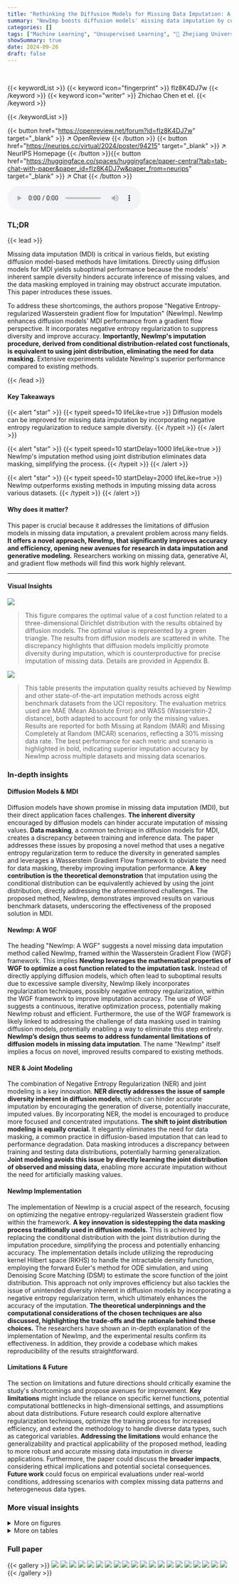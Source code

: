 ```yaml
---
title: "Rethinking the Diffusion Models for Missing Data Imputation: A Gradient Flow Perspective"
summary: "NewImp boosts diffusion models' missing data imputation by curbing sample diversity and eliminating data masking, achieving superior accuracy."
categories: []
tags: ["Machine Learning", "Unsupervised Learning", "🏢 Zhejiang University",]
showSummary: true
date: 2024-09-26
draft: false
---
```


<br>

{{< keywordList >}}
{{< keyword icon="fingerprint" >}} fIz8K4DJ7w {{< /keyword >}}
{{< keyword icon="writer" >}} Zhichao Chen et el. {{< /keyword >}}
 
{{< /keywordList >}}

{{< button href="https://openreview.net/forum?id=fIz8K4DJ7w" target="_blank" >}}
↗ OpenReview
{{< /button >}}
{{< button href="https://neurips.cc/virtual/2024/poster/94215" target="_blank" >}}
↗ NeurIPS Homepage
{{< /button >}}{{< button href="https://huggingface.co/spaces/huggingface/paper-central?tab=tab-chat-with-paper&paper_id=fIz8K4DJ7w&paper_from=neurips" target="_blank" >}}
↗ Chat
{{< /button >}}



<audio controls>
    <source src="https://ai-paper-reviewer.com/fIz8K4DJ7w/podcast.wav" type="audio/wav">
    Your browser does not support the audio element.
</audio>


### TL;DR


{{< lead >}}

Missing data imputation (MDI) is critical in various fields, but existing diffusion model-based methods have limitations. Directly using diffusion models for MDI yields suboptimal performance because the models' inherent sample diversity hinders accurate inference of missing values, and the data masking employed in training may obstruct accurate imputation. This paper introduces these issues. 

To address these shortcomings, the authors propose "Negative Entropy-regularized Wasserstein gradient flow for Imputation" (NewImp). NewImp enhances diffusion models' MDI performance from a gradient flow perspective. It incorporates negative entropy regularization to suppress diversity and improve accuracy.  **Importantly, NewImp's imputation procedure, derived from conditional distribution-related cost functionals, is equivalent to using joint distribution, eliminating the need for data masking.**  Extensive experiments validate NewImp's superior performance compared to existing methods.

{{< /lead >}}


#### Key Takeaways

{{< alert "star" >}}
{{< typeit speed=10 lifeLike=true >}} Diffusion models can be improved for missing data imputation by incorporating negative entropy regularization to reduce sample diversity. {{< /typeit >}}
{{< /alert >}}

{{< alert "star" >}}
{{< typeit speed=10 startDelay=1000 lifeLike=true >}} NewImp's imputation method using joint distribution eliminates data masking, simplifying the process. {{< /typeit >}}
{{< /alert >}}

{{< alert "star" >}}
{{< typeit speed=10 startDelay=2000 lifeLike=true >}} NewImp outperforms existing methods in imputing missing data across various datasets. {{< /typeit >}}
{{< /alert >}}

#### Why does it matter?
This paper is crucial because it addresses the limitations of diffusion models in missing data imputation, a prevalent problem across many fields.  **It offers a novel approach, NewImp, that significantly improves accuracy and efficiency, opening new avenues for research in data imputation and generative modeling.** Researchers working on missing data, generative AI, and gradient flow methods will find this work highly relevant.

------
#### Visual Insights



![](https://ai-paper-reviewer.com/fIz8K4DJ7w/figures_2_1.jpg)

> This figure compares the optimal value of a cost function related to a three-dimensional Dirichlet distribution with the results obtained by diffusion models. The optimal value is represented by a green triangle. The results from diffusion models are scattered in white. The discrepancy highlights that diffusion models implicitly promote diversity during imputation, which is counterproductive for precise imputation of missing data. Details are provided in Appendix B.





![](https://ai-paper-reviewer.com/fIz8K4DJ7w/tables_7_1.jpg)

> This table presents the imputation quality results achieved by NewImp and other state-of-the-art imputation methods across eight benchmark datasets from the UCI repository.  The evaluation metrics used are MAE (Mean Absolute Error) and WASS (Wasserstein-2 distance), both adapted to account for only the missing values. Results are reported for both Missing at Random (MAR) and Missing Completely at Random (MCAR) scenarios, reflecting a 30% missing data rate. The best performance for each metric and scenario is highlighted in bold, indicating superior imputation accuracy by NewImp across multiple datasets and missing data scenarios.





### In-depth insights


#### Diffusion Models & MDI
Diffusion models have shown promise in missing data imputation (MDI), but their direct application faces challenges.  **The inherent diversity** encouraged by diffusion models can hinder accurate imputation of missing values.  **Data masking**, a common technique in diffusion models for MDI, creates a discrepancy between training and inference data.  The paper addresses these issues by proposing a novel method that uses a negative entropy regularization term to reduce the diversity in generated samples and leverages a Wasserstein Gradient Flow framework to obviate the need for data masking, thereby improving imputation performance.  **A key contribution is the theoretical demonstration** that imputation using the conditional distribution can be equivalently achieved by using the joint distribution, directly addressing the aforementioned challenges. The proposed method, NewImp, demonstrates improved results on various benchmark datasets, underscoring the effectiveness of the proposed solution in MDI.

#### NewImp: A WGF
The heading "NewImp: A WGF" suggests a novel missing data imputation method called NewImp, framed within the Wasserstein Gradient Flow (WGF) framework.  This implies **NewImp leverages the mathematical properties of WGF to optimize a cost function related to the imputation task**.  Instead of directly applying diffusion models, which often lead to suboptimal results due to excessive sample diversity, NewImp likely incorporates regularization techniques, possibly negative entropy regularization, within the WGF framework to improve imputation accuracy. The use of WGF suggests a continuous, iterative optimization process, potentially making NewImp robust and efficient.  Furthermore, the use of the WGF framework is likely linked to addressing the challenge of data masking used in training diffusion models, potentially enabling a way to eliminate this step entirely. **NewImp’s design thus seems to address fundamental limitations of diffusion models in missing data imputation**. The name "NewImp" itself implies a focus on novel, improved results compared to existing methods.

#### NER & Joint Modeling
The combination of Negative Entropy Regularization (NER) and joint modeling is a key innovation.  **NER directly addresses the issue of sample diversity inherent in diffusion models**, which can hinder accurate imputation by encouraging the generation of diverse, potentially inaccurate, imputed values. By incorporating NER, the model is encouraged to produce more focused and concentrated imputations.  **The shift to joint distribution modeling is equally crucial.**  It elegantly eliminates the need for data masking, a common practice in diffusion-based imputation that can lead to performance degradation.  Data masking introduces a discrepancy between training and testing data distributions, potentially harming generalization. **Joint modeling avoids this issue by directly learning the joint distribution of observed and missing data,** enabling more accurate imputation without the need for artificially masking values.

#### NewImp Implementation
The implementation of NewImp is a crucial aspect of the research, focusing on optimizing the negative entropy-regularized Wasserstein gradient flow within the framework. **A key innovation is sidestepping the data masking process traditionally used in diffusion models.** This is achieved by replacing the conditional distribution with the joint distribution during the imputation procedure, simplifying the process and potentially enhancing accuracy. The implementation details include utilizing the reproducing kernel Hilbert space (RKHS) to handle the intractable density function, employing the forward Euler's method for ODE simulation, and using Denoising Score Matching (DSM) to estimate the score function of the joint distribution. This approach not only improves efficiency but also tackles the issue of unintended diversity inherent in diffusion models by incorporating a negative entropy regularization term, which ultimately enhances the accuracy of the imputation. **The theoretical underpinnings and the computational considerations of the chosen techniques are also discussed, highlighting the trade-offs and the rationale behind these choices.**  The researchers have shown an in-depth explanation of the implementation of NewImp, and the experimental results confirm its effectiveness.  In addition, they provide a codebase which makes reproducibility of the results straightforward.

#### Limitations & Future
The section on limitations and future directions should critically examine the study's shortcomings and propose avenues for improvement.  **Key limitations** might include the reliance on specific kernel functions, potential computational bottlenecks in high-dimensional settings, and assumptions about data distributions.  Future research could explore alternative regularization techniques, optimize the training process for increased efficiency, and extend the methodology to handle diverse data types, such as categorical variables.  **Addressing the limitations** would enhance the generalizability and practical applicability of the proposed method, leading to more robust and accurate missing data imputation in diverse applications.  Furthermore, the paper could discuss the **broader impacts**, considering ethical implications and potential societal consequences.  **Future work** could focus on empirical evaluations under real-world conditions, addressing scenarios with complex missing data patterns and heterogeneous data types. 


### More visual insights

<details>
<summary>More on figures
</summary>


![](https://ai-paper-reviewer.com/fIz8K4DJ7w/figures_8_1.jpg)

> This figure shows the sensitivity analysis of the NewImp model's performance with respect to four key hyperparameters: bandwidth (h) for the RBF kernel, number of hidden units (HUscore) in the score network, negative entropy regularization weight (λ), and discretization step size (η) for the ODE simulation.  The results, shown for three scenarios (MAR, MCAR, and MNAR with 30% missing data) on the CC dataset, indicate how each hyperparameter affects both Mean Absolute Error (MAE) and Wasserstein-2 distance (WASS) metrics.  The scatters represent the mean values, and shaded areas represent one standard deviation from the mean.


![](https://ai-paper-reviewer.com/fIz8K4DJ7w/figures_30_1.jpg)

> This figure compares the results of a hypothetical optimization problem solved analytically with the results obtained using diffusion models.  The goal was to maximize a cost function related to a 3D Dirichlet distribution. The figure shows that the diffusion models' results are close to but not exactly at the optimal value. This suggests that the diffusion models might have implicit terms that encourage diversity in the results, hindering precise imputation for the Missing Data Imputation task.


![](https://ai-paper-reviewer.com/fIz8K4DJ7w/figures_33_1.jpg)

> This figure shows the sensitivity analysis of the NewImp model with respect to four hyperparameters: bandwidth (h), hidden units (HUscore), NER weight (λ), and discretization step (η). For each hyperparameter, the mean MAE and WASS values, along with their standard deviations, are plotted for MAR, MCAR, and MNAR scenarios on CC dataset. The results demonstrate the impact of each hyperparameter on the model's performance.


![](https://ai-paper-reviewer.com/fIz8K4DJ7w/figures_33_2.jpg)

> This figure shows the sensitivity analysis of the NewImp model's performance with respect to four key hyperparameters: bandwidth (h), hidden units (HUscore), NER weight (λ), and discretization step (η).  Each subplot shows how changes in a single hyperparameter affect both MAE and WASS metrics.  The shaded area represents the standard deviation from the mean, providing an understanding of the variability in performance.


![](https://ai-paper-reviewer.com/fIz8K4DJ7w/figures_33_3.jpg)

> This figure shows the sensitivity analysis of the NewImp model's performance with respect to four hyperparameters: bandwidth (h) for the RBF kernel, number of hidden units (HUscore) in the score network, negative entropy regularization strength (λ), and discretization step size (η). Each subplot displays the MAE and WASS metrics for MAR, MCAR, and MNAR missing data scenarios on the CC dataset. The plots show that the model is relatively robust to changes in HUscore and η, while the performance is sensitive to the choice of bandwidth (h) and NER weight (λ).


![](https://ai-paper-reviewer.com/fIz8K4DJ7w/figures_35_1.jpg)

> This figure shows the average computation time of the proposed NewImp approach. The computation time is divided into two parts: ‘Estimate’ which represents the time for DSM training (step 5), and ‘Impute’ which represents the time for imputation (step 7). The x-axis represents the logarithm of the number of samples (N) and the y-axis represents the computation time. The figure shows that the computation time increases as the number of samples increases. The figure also shows that the standard deviation of the computation time increases as the number of samples increases.


![](https://ai-paper-reviewer.com/fIz8K4DJ7w/figures_35_2.jpg)

> This figure shows the average computation time of the DSM training algorithm (Estimate) and the imputation algorithm (Impute) for different dataset sizes (N) and numbers of features (D), across different missing data mechanisms (MAR, MCAR, MNAR).  The shaded regions represent the standard deviation. It demonstrates the impact of data size and dimensionality on the algorithm's runtime.


![](https://ai-paper-reviewer.com/fIz8K4DJ7w/figures_36_1.jpg)

> This figure shows the sensitivity analysis of the NewImp model's performance with respect to four key hyperparameters: bandwidth (h), number of hidden units (HUscore), regularization strength (λ), and discretization step size (η). Each subplot displays the impact of varying one hyperparameter while keeping the others constant, showing mean MAE and WASS values across different parameter settings. The results indicate optimal ranges for these hyperparameters, highlighting the trade-off between accuracy and computational efficiency.


![](https://ai-paper-reviewer.com/fIz8K4DJ7w/figures_37_1.jpg)

> This figure shows the sensitivity analysis of the NewImp model's performance to four key hyperparameters: bandwidth (h) for the RBF kernel, the number of hidden units (HUscore) in the score network, the negative entropy regularization weight (λ), and the discretization step size (η) for the ODE simulation.  Each subplot represents a different hyperparameter, with the x-axis showing the hyperparameter value and the y-axis displaying the MAE and WASS metrics. The mean performance and standard deviation are shown as scatters and shaded areas, respectively. The results demonstrate how different hyperparameter settings influence model performance and provide guidance for optimal parameter selection.


![](https://ai-paper-reviewer.com/fIz8K4DJ7w/figures_39_1.jpg)

> This figure analyzes the sensitivity of the NewImp model's performance to variations in four key hyperparameters: bandwidth (h) of the RBF kernel, number of hidden units (HUscore) in the score network, negative entropy regularization weight (λ), and discretization step size (η) used in the ordinary differential equation simulation. For each hyperparameter, a range of values were tested, and the mean and standard deviation of the MAE and WASS metrics were calculated and plotted. This figure shows how these hyperparameters influence model accuracy.  The results demonstrate the importance of selecting appropriate hyperparameter values to balance model complexity and generalization.


![](https://ai-paper-reviewer.com/fIz8K4DJ7w/figures_40_1.jpg)

> This figure analyzes the impact of four key hyperparameters in the NewImp approach on the model's performance in handling missing data.  The hyperparameters tested are the bandwidth of the RBF kernel, the number of hidden units in the score network, the weight of the negative entropy regularization term, and the discretization step size for simulating the ordinary differential equation. For each hyperparameter, the figure shows how changes in its value affect imputation accuracy, as measured by the mean absolute error (MAE) and the squared Wasserstein-2 distance (WASS).  The results demonstrate the impact of the chosen parameters and provide guidance for optimal hyperparameter tuning.


</details>




<details>
<summary>More on tables
</summary>


![](https://ai-paper-reviewer.com/fIz8K4DJ7w/tables_27_1.jpg)
> This table presents the imputation accuracy results of several different missing data imputation methods.  The performance is measured using two metrics: Mean Absolute Error (MAE) and Wasserstein-2 distance (WASS).  The results are shown for various datasets under two different missing data mechanisms (MAR and MCAR), with a missing rate of 30%.  The table allows for a comparison of the performance of various methods on different datasets and missingness scenarios.

![](https://ai-paper-reviewer.com/fIz8K4DJ7w/tables_28_1.jpg)
> This table shows the MAE and WASS scores for various missing data imputation methods across eight datasets.  The results are broken down by missing data mechanism (MAR and MCAR) and the best performing method is highlighted.  This table demonstrates the performance of NewImp in comparison to other methods.

![](https://ai-paper-reviewer.com/fIz8K4DJ7w/tables_30_1.jpg)
> This table presents the performance of the NewImp model on four different synthetic datasets with varying distributions (Standard Gaussian, Student's t, Gaussian Mixture, and Skewed Gaussian) and missing mechanisms (MAR, MCAR, and MNAR).  The results show the MAE and WASS metrics for each combination of dataset and missing mechanism, providing insight into NewImp's robustness across different data characteristics and missingness patterns. The mean and standard deviation are included for each metric.

![](https://ai-paper-reviewer.com/fIz8K4DJ7w/tables_31_1.jpg)
> This table presents the imputation quality of NewImp and other imputation approaches under the MAR and MCAR scenarios. The MAE and WASS metrics are used to evaluate the performance of each method on eight real-world datasets.  The results show the mean and standard deviation of the metrics over multiple runs.  The table allows for a comparison of NewImp's performance against other state-of-the-art methods.

![](https://ai-paper-reviewer.com/fIz8K4DJ7w/tables_32_1.jpg)
> This table presents the imputation quality results using MAE and WASS metrics on eight real-world datasets with a 30% missing rate.  It compares the performance of the proposed NewImp method against several baseline models (CSDI_T, MissDiff, GAIN, MIRACLE, MIWAE, Sink, TDM, ReMasker) under two missing mechanisms: Missing At Random (MAR) and Missing Completely At Random (MCAR). The best performing model for each metric and dataset is bolded, and the second-best is underlined. An asterisk (*) indicates statistically significant outperformance (p<0.05) by NewImp, as determined via a paired samples t-test.

![](https://ai-paper-reviewer.com/fIz8K4DJ7w/tables_32_2.jpg)
> This table presents the imputation quality (measured by MAE and WASS metrics) of various imputation methods under the MNAR scenario, with a missing rate of 30%.  It compares the performance of NewImp against several baseline methods across eight real-world datasets. The results highlight the effectiveness of NewImp, particularly in scenarios with complex missing data mechanisms.

![](https://ai-paper-reviewer.com/fIz8K4DJ7w/tables_32_3.jpg)
> This table presents the imputation quality in terms of MAE and WASS for eight datasets, under the Missing at Random (MAR) and Missing Completely at Random (MCAR) mechanisms, with a 30% missing data rate. The results are compared across several state-of-the-art imputation methods (CSDI_T, MissDiff, GAIN, MIRACLE, MIWAE, Sink, TDM, ReMasker) and the proposed NewImp method.  The best-performing method for each metric and scenario is highlighted in bold.

![](https://ai-paper-reviewer.com/fIz8K4DJ7w/tables_34_1.jpg)
> This table presents the imputation quality of the proposed NewImp method and other state-of-the-art imputation methods across eight real-world datasets.  The results are broken down by the type of missing data mechanism (MAR and MCAR) and the evaluation metrics used (MAE and WASS).  The best performance for each dataset and metric is highlighted in bold.  The table allows for a comprehensive comparison of NewImp against existing methods in terms of accuracy and robustness across different data characteristics.

![](https://ai-paper-reviewer.com/fIz8K4DJ7w/tables_34_2.jpg)
> This table presents the imputation quality (MAE and WASS) of various models on eight real-world datasets, with a 30% missing rate.  It compares the performance of NewImp against several baselines, categorized by MAR (Missing at Random) and MCAR (Missing Completely at Random) missing mechanisms.  The best results for each metric are bolded, highlighting NewImp's performance relative to other methods.

![](https://ai-paper-reviewer.com/fIz8K4DJ7w/tables_41_1.jpg)
> This table presents the imputation quality results of the proposed NewImp model and other state-of-the-art imputation methods across eight real-world datasets under the Missing At Random (MAR) and Missing Completely At Random (MCAR) scenarios.  The MAE (Mean Absolute Error) and WASS (Wasserstein-2 distance) metrics are used to evaluate imputation performance, with lower values indicating better performance.  The table allows for a comparison of NewImp's effectiveness against various baselines under different missing data mechanisms and datasets.

![](https://ai-paper-reviewer.com/fIz8K4DJ7w/tables_42_1.jpg)
> This table presents the MAE and WASS (Mean Absolute Error and Wasserstein-2 distance) results for various missing data imputation methods across eight real-world datasets.  The results are broken down by missing data mechanism (MAR, MCAR), indicating the performance of each model under different missing data scenarios.  The '*' symbol highlights statistically significant improvements by NewImp compared to the baseline models.

![](https://ai-paper-reviewer.com/fIz8K4DJ7w/tables_43_1.jpg)
> This table presents the imputation quality results of NewImp and other imputation approaches under the MAR and MCAR scenarios with a 30% missing rate.  The MAE (Mean Absolute Error) and WASS (Wasserstein-2 distance) metrics are used to evaluate the performance of each method across multiple datasets. The best results are highlighted in bold.  The table provides a comparison of the performance of NewImp against several other benchmark methods.

![](https://ai-paper-reviewer.com/fIz8K4DJ7w/tables_43_2.jpg)
> This table presents the imputation quality of NewImp and other imputation approaches under the MAR and MCAR scenarios.  The results are shown for eight different datasets, indicating MAE and WASS scores for each method. The best results are bolded and the second-best results are underlined. An asterisk (*) indicates that NewImp significantly outperforms the other methods for a given dataset according to a paired sample t-test.

![](https://ai-paper-reviewer.com/fIz8K4DJ7w/tables_44_1.jpg)
> This table presents the imputation quality results obtained using various imputation methods across eight datasets with 30% missing values under two scenarios: Missing at Random (MAR) and Missing Completely at Random (MCAR).  The metrics used are Mean Absolute Error (MAE) and Wasserstein-2 distance (WASS), both modified to consider only missing values.  The table shows the MAE and WASS values for each method and dataset, allowing for comparison of the different imputation methods' performance under different missing data mechanisms.

![](https://ai-paper-reviewer.com/fIz8K4DJ7w/tables_44_2.jpg)
> This table presents the imputation quality results of NewImp and other imputation approaches under the Missing At Random (MAR) and Missing Completely At Random (MCAR) scenarios with a 30% missing rate.  The results are shown for MAE and WASS metrics across eight different datasets. The best results for each dataset and metric are bolded.

![](https://ai-paper-reviewer.com/fIz8K4DJ7w/tables_45_1.jpg)
> This table presents the imputation quality results of NewImp and other imputation approaches under the Missing At Random (MAR) and Missing Completely At Random (MCAR) scenarios. The missing rate is set to 30%.  The table shows the MAE and WASS values for various datasets and models. The best results for each metric and scenario are highlighted in bold.

![](https://ai-paper-reviewer.com/fIz8K4DJ7w/tables_45_2.jpg)
> This table presents the imputation accuracy (MAE and WASS) results for eight different datasets under three missing data mechanisms (MAR, MCAR, MNAR).  The table compares the performance of the proposed NewImp method against several baseline methods.  The results are shown for various datasets, allowing for a comparison of model performance across different data characteristics and missing data scenarios.

![](https://ai-paper-reviewer.com/fIz8K4DJ7w/tables_46_1.jpg)
> This table presents the imputation quality results achieved by NewImp and other compared imputation methods on eight real-world datasets.  The results are shown for both Missing at Random (MAR) and Missing Completely at Random (MCAR) scenarios, with MAE (Mean Absolute Error) and WASS (Wasserstein-2 distance) metrics used for evaluation.  The best performance for each dataset and scenario is highlighted in bold.

![](https://ai-paper-reviewer.com/fIz8K4DJ7w/tables_46_2.jpg)
> This table presents the imputation accuracy results for various missing data imputation methods on eight benchmark datasets using two evaluation metrics: Mean Absolute Error (MAE) and Wasserstein-2 distance (WASS). The results are shown for three different scenarios: Missing Completely at Random (MCAR), Missing at Random (MAR), and Missing Not at Random (MNAR). The table allows for a comparison of the performance of NewImp against other state-of-the-art methods across different missing data mechanisms and datasets.

</details>




### Full paper

{{< gallery >}}
<img src="https://ai-paper-reviewer.com/fIz8K4DJ7w/1.png" class="grid-w50 md:grid-w33 xl:grid-w25" />
<img src="https://ai-paper-reviewer.com/fIz8K4DJ7w/2.png" class="grid-w50 md:grid-w33 xl:grid-w25" />
<img src="https://ai-paper-reviewer.com/fIz8K4DJ7w/3.png" class="grid-w50 md:grid-w33 xl:grid-w25" />
<img src="https://ai-paper-reviewer.com/fIz8K4DJ7w/4.png" class="grid-w50 md:grid-w33 xl:grid-w25" />
<img src="https://ai-paper-reviewer.com/fIz8K4DJ7w/5.png" class="grid-w50 md:grid-w33 xl:grid-w25" />
<img src="https://ai-paper-reviewer.com/fIz8K4DJ7w/6.png" class="grid-w50 md:grid-w33 xl:grid-w25" />
<img src="https://ai-paper-reviewer.com/fIz8K4DJ7w/7.png" class="grid-w50 md:grid-w33 xl:grid-w25" />
<img src="https://ai-paper-reviewer.com/fIz8K4DJ7w/8.png" class="grid-w50 md:grid-w33 xl:grid-w25" />
<img src="https://ai-paper-reviewer.com/fIz8K4DJ7w/9.png" class="grid-w50 md:grid-w33 xl:grid-w25" />
<img src="https://ai-paper-reviewer.com/fIz8K4DJ7w/10.png" class="grid-w50 md:grid-w33 xl:grid-w25" />
<img src="https://ai-paper-reviewer.com/fIz8K4DJ7w/11.png" class="grid-w50 md:grid-w33 xl:grid-w25" />
<img src="https://ai-paper-reviewer.com/fIz8K4DJ7w/12.png" class="grid-w50 md:grid-w33 xl:grid-w25" />
<img src="https://ai-paper-reviewer.com/fIz8K4DJ7w/13.png" class="grid-w50 md:grid-w33 xl:grid-w25" />
<img src="https://ai-paper-reviewer.com/fIz8K4DJ7w/14.png" class="grid-w50 md:grid-w33 xl:grid-w25" />
<img src="https://ai-paper-reviewer.com/fIz8K4DJ7w/15.png" class="grid-w50 md:grid-w33 xl:grid-w25" />
<img src="https://ai-paper-reviewer.com/fIz8K4DJ7w/16.png" class="grid-w50 md:grid-w33 xl:grid-w25" />
<img src="https://ai-paper-reviewer.com/fIz8K4DJ7w/17.png" class="grid-w50 md:grid-w33 xl:grid-w25" />
<img src="https://ai-paper-reviewer.com/fIz8K4DJ7w/18.png" class="grid-w50 md:grid-w33 xl:grid-w25" />
<img src="https://ai-paper-reviewer.com/fIz8K4DJ7w/19.png" class="grid-w50 md:grid-w33 xl:grid-w25" />
<img src="https://ai-paper-reviewer.com/fIz8K4DJ7w/20.png" class="grid-w50 md:grid-w33 xl:grid-w25" />
{{< /gallery >}}